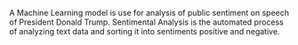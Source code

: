  A Machine Learning model is use for analysis of public sentiment on speech of President Donald Trump. Sentimental Analysis is the automated process of analyzing text data and sorting it into sentiments positive and negative. 
